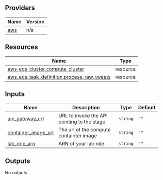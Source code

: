 <!-- BEGIN_TF_DOCS -->
## Providers

| Name | Version |
|------|---------|
| <a name="provider_aws"></a> [aws](#provider\_aws) | n/a |

## Resources

| Name | Type |
|------|------|
| [aws_ecs_cluster.compute_cluster](https://registry.terraform.io/providers/hashicorp/aws/latest/docs/resources/ecs_cluster) | resource |
| [aws_ecs_task_definition.process_raw_tweets](https://registry.terraform.io/providers/hashicorp/aws/latest/docs/resources/ecs_task_definition) | resource |

## Inputs

| Name | Description | Type | Default |
|------|-------------|------|---------|
| <a name="input_api_gateway_url"></a> [api\_gateway\_url](#input\_api\_gateway\_url) | URL to invoke the API pointing to the stage | `string` | `""` |
| <a name="input_container_image_url"></a> [container\_image\_url](#input\_container\_image\_url) | The url of the compute containter image | `string` | `""` |
| <a name="input_lab_role_arn"></a> [lab\_role\_arn](#input\_lab\_role\_arn) | ARN of your lab role | `string` | `""` |

## Outputs

No outputs.
<!-- END_TF_DOCS -->